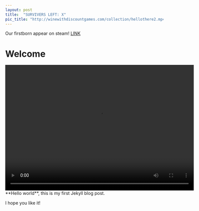 ```yaml
---
layout: post
title:  "SURVIVERS LEFT: X"
pic_title: "http://winewithdiscountgames.com/collection/hellothere2.mp4"
---
```


Our firstborn appear on steam!
<a class="superlink" href = "">LINK</a>

<!--more-->
# Welcome
   <video  class="video-item" autoplay="autoplay" loop="loop" width="600px" height="400px">
    <source src="http://winewithdiscountgames.com/collection/hellothere2.mp4" type="video/mp4" />
   </video>
**Hello world**, this is my first Jekyll blog post.

I hope you like it!

